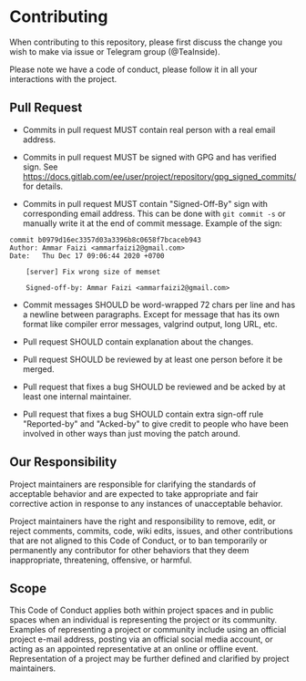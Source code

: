 # Contributing

When contributing to this repository, please first discuss the change
you wish to make via issue or Telegram group (@TeaInside).

Please note we have a code of conduct, please follow it in all your
interactions with the project.

## Pull Request

- Commits in pull request MUST contain real person with a real email
address.

- Commits in pull request MUST be signed with GPG and has verified sign.
See https://docs.gitlab.com/ee/user/project/repository/gpg_signed_commits/
for details.

- Commits in pull request MUST contain "Signed-Off-By" sign with
corresponding email address. This can be done with `git commit -s` or
manually write it at the end of commit message. Example of the sign:
```
commit b0979d16ec3357d03a3396b8c0658f7bcaceb943
Author: Ammar Faizi <ammarfaizi2@gmail.com>
Date:   Thu Dec 17 09:06:44 2020 +0700

    [server] Fix wrong size of memset
    
    Signed-off-by: Ammar Faizi <ammarfaizi2@gmail.com>

```

- Commit messages SHOULD be word-wrapped 72 chars per line and has a
newline between paragraphs. Except for message that has its own format
like compiler error messages, valgrind output, long URL, etc.

- Pull request SHOULD contain explanation about the changes.

- Pull request SHOULD be reviewed by at least one person before it be
merged.

- Pull request that fixes a bug SHOULD be reviewed and be acked by
at least one internal maintainer.

- Pull request that fixes a bug SHOULD contain extra sign-off rule
"Reported-by" and "Acked-by" to give credit to people who have been
involved in other ways than just moving the patch around.


## Our Responsibility
Project maintainers are responsible for clarifying the standards of
acceptable behavior and are expected to take appropriate and fair
corrective action in response to any instances of unacceptable behavior.

Project maintainers have the right and responsibility to remove, edit,
or reject comments, commits, code, wiki edits, issues, and other
contributions that are not aligned to this Code of Conduct, or to ban
temporarily or permanently any contributor for other behaviors that they
deem inappropriate, threatening, offensive, or harmful.

## Scope
This Code of Conduct applies both within project spaces and in public
spaces when an individual is representing the project or its community.
Examples of representing a project or community include using an
official project e-mail address, posting via an official social media
account, or acting as an appointed representative at an online or
offline event. Representation of a project may be further defined and
clarified by project maintainers.
